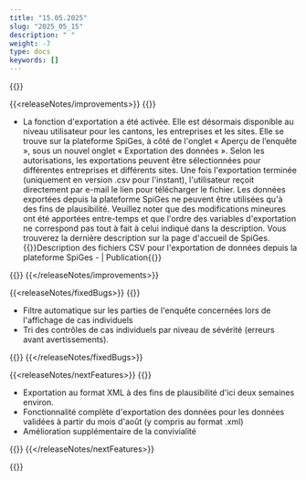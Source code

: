 ```yaml
---
title: "15.05.2025" 
slug: "2025_05_15" 
description: " "
weight: -7
type: docs
keywords: []
---
```


{{<releaseNotes>}}

{{<releaseNotes/improvements>}}
{{<markdown>}}

- La fonction d'exportation a été activée. Elle est désormais disponible au niveau utilisateur pour les cantons, les entreprises et les sites. Elle se trouve sur la plateforme SpiGes, à côté de l'onglet « Aperçu de l’enquête », sous un nouvel onglet « Exportation des données ». Selon les autorisations, les exportations peuvent être sélectionnées pour différentes entreprises et différents sites. Une fois l'exportation terminée (uniquement en version .csv pour l'instant), l'utilisateur reçoit directement par e-mail le lien pour télécharger le fichier.
Les données exportées depuis la plateforme SpiGes ne peuvent être utilisées qu'à des fins de plausibilité.
Veuillez noter que des modifications mineures ont été apportées entre-temps et que l'ordre des variables d'exportation ne correspond pas tout à fait à celui indiqué dans la description. Vous trouverez la dernière description sur la page d'accueil de SpiGes.
{{<link url="https://www.bfs.admin.ch/bfs/fr/home/statistiques/sante/systeme-sante/projet-spiges.assetdetail.33607857.html" newTab="true">}}Description des fichiers CSV pour l'exportation de données depuis la plateforme SpiGes - | Publication{{</link>}}


{{</markdown>}}
{{</releaseNotes/improvements>}}

{{<releaseNotes/fixedBugs>}}
{{<markdown>}}

- Filtre automatique sur les parties de l'enquête concernées lors de l'affichage de cas individuels
- Tri des contrôles de cas individuels par niveau de sévérité (erreurs avant avertissements).

{{</markdown>}}
{{</releaseNotes/fixedBugs>}}

{{<releaseNotes/nextFeatures>}}
{{<markdown>}}

- Exportation au format XML à des fins de plausibilité d'ici deux semaines environ. 
- Fonctionnalité complète d'exportation des données pour les données validées à partir du mois d'août (y compris au format .xml)
- Amélioration supplémentaire de la convivialité

{{</markdown>}}
{{</releaseNotes/nextFeatures>}}

{{</releaseNotes>}}

